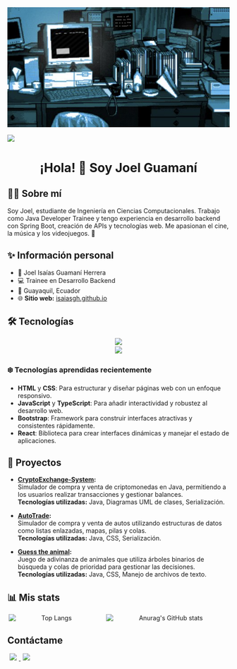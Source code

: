 <img src="./images/banner.png" alt="banner">

<br>

![](https://komarev.com/ghpvc/?username=isaiasgh&color=lightgrey&style=flat-square)

<div align="center"><h1>¡Hola! 👋 Soy Joel Guamaní</h1></div>

## 🧑‍💻 Sobre mí
Soy Joel, estudiante de Ingeniería en Ciencias Computacionales. Trabajo como Java Developer Trainee y tengo experiencia en desarrollo backend con Spring Boot, creación de APIs y tecnologías web. Me apasionan el cine, la música y los videojuegos. 🚀

## ✨ Información personal
- 👤 Joel Isaías Guamaní Herrera
- 💻 Trainee en Desarrollo Backend
- 📍 Guayaquil, Ecuador  
- 🌐 **Sitio web:** [isaiasgh.github.io](https://isaiasgh.github.io)

## 🛠️ Tecnologías
<p align="center">
    <img src="https://skillicons.dev/icons?i=java,spring,mysql,postgres,postman" style="width:45%"/>
    <br>
    <img src="https://skillicons.dev/icons?i=docker,javascript,vim,git,github" style="width:45%"/>
</p>

### ❄️ Tecnologías aprendidas recientemente
- **HTML** y **CSS**: Para estructurar y diseñar páginas web con un enfoque responsivo.  
- **JavaScript** y **TypeScript**: Para añadir interactividad y robustez al desarrollo web.  
- **Bootstrap**: Framework para construir interfaces atractivas y consistentes rápidamente.  
- **React**: Biblioteca para crear interfaces dinámicas y manejar el estado de aplicaciones.

## 🚀 Proyectos
* **[CryptoExchange-System](https://github.com/isaiasgh/CryptoExchange-System):**  
  Simulador de compra y venta de criptomonedas en Java, permitiendo a los usuarios realizar transacciones y gestionar balances.  
  **Tecnologías utilizadas:** Java, Diagramas UML de clases, Serialización.

* **[AutoTrade](https://github.com/Izaako04/EST.DATOS_1P_G4_PROY):**  
  Simulador de compra y venta de autos utilizando estructuras de datos como listas enlazadas, mapas, pilas y colas.  
  **Tecnologías utilizadas:** Java, CSS, Serialización.
  
* **[Guess the animal](https://github.com/Izaako04/PROY2_ED):**  
  Juego de adivinanza de animales que utiliza árboles binarios de búsqueda y colas de prioridad para gestionar las decisiones.  
  **Tecnologías utilizadas:** Java, CSS, Manejo de archivos de texto.


## 📊 Mis stats

<div align="center" style="display: flex; justify-content: center; gap: 20px; flex-wrap: wrap; align-items: center">
    <img src="https://github-readme-stats.vercel.app/api/top-langs/?username=isaiasgh&title_color=858585&layout=compact&&langs_count=4&theme=transparent&text_color=9b9b9b" alt="Top Langs" style="width: 40%; height: auto;"/>
    <img src="https://github-readme-stats.vercel.app/api?username=isaiasgh&hide=stars&show_icons=true&theme=transparent&title_color=858585&text_color=9b9b9b&icon_color=C2C2C2&rank_icon=github" alt="Anurag's GitHub stats" style="width: 55%; height: auto;"/>
</div>


## Contáctame
<p align="left">
    <a href="https://www.instagram.com/isaias.hh/">
        <img src="https://skillicons.dev/icons?i=instagram" style="width:7%; margin:0 5px;"/>
    </a>
    <a href="https://www.linkedin.com/in/joel-guaman%C3%AD-herrera-3b6568252/">
        <img src="https://skillicons.dev/icons?i=linkedin" style="width:7%; margin:0 5px;"/>
    </a>
</p>